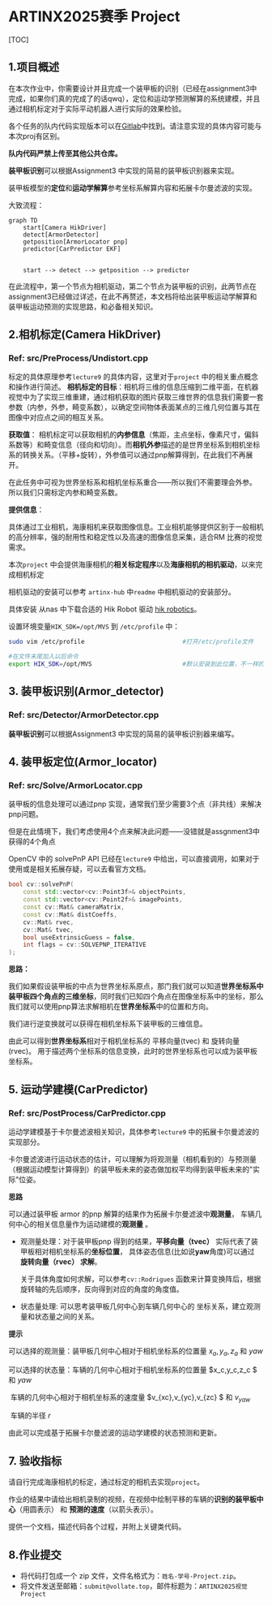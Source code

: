 # ARTINX2025赛季 Project 

[TOC]

## 1.项目概述

在本次作业中，你需要设计并且完成一个装甲板的识别（已经在assignment3中完成，如果你们真的完成了的话qwq），定位和运动学预测解算的系统建模，并且通过相机标定对于实际平动机器人进行实际的效果检验。

各个任务的队内代码实现版本可以在[Gitlab](https://mirrors.sustech.edu.cn/git/ARTINX/artinx-hub)中找到。请注意实现的具体内容可能与本次proj有区别。

**队内代码严禁上传至其他公共仓库。**

**装甲板识别**可以根据Assignment3 中实现的简易的装甲板识别器来实现。 

装甲板模型的**定位**和**运动学解算**参考坐标系解算内容和拓展卡尔曼滤波的实现。

大致流程：

```mermaid
graph TD
    start[Camera HikDriver]
    detect[ArmorDetector]
    getposition[ArmorLocator pnp]
    predictor[CarPredictor EKF]
   

    start --> detect --> getposition --> predictor 

```

在此流程中，第一个节点为相机驱动，第二个节点为装甲板的识别，此两节点在assignment3已经做过详述，在此不再赘述，本文档将给出装甲板运动学解算和装甲板运动预测的实现思路，和必备相关知识。

## 2.相机标定(Camera HikDriver)

### Ref: src/PreProcess/Undistort.cpp



标定的具体原理参考`lecture9` 的具体内容，这里对于`project` 中的相关重点概念和操作进行简述。
**相机标定的目标**：相机将三维的信息压缩到二维平面，在机器视觉中为了实现三维重建，通过相机获取的图片获取三维世界的信息我们需要一套参数（内参，外参，畸变系数），以确定空间物体表面某点的三维几何位置与其在图像中对应点之间的相互关系。

**获取值**： 相机标定可以获取相机的**内参信息**（焦距，主点坐标，像素尺寸，偏斜系数等）和畸变信息（径向和切向）。而**相机外参**描述的是世界坐标系到相机坐标系的转换关系。（平移+旋转），外参值可以通过pnp解算得到，在此我们不再展开。

在此任务中可视为世界坐标系和相机坐标系重合——所以我们不需要理会外参。
所以我们只需标定内参和畸变系数。

**提供信息**：

具体通过工业相机，海康相机来获取图像信息。工业相机能够提供区别于一般相机的高分辨率，强的耐用性和稳定性以及高速的图像信息采集，适合RM 比赛的视觉需求。

本次`project` 中会提供海康相机的**相关标定程序**以及**海康相机的相机驱动**，以来完成相机标定

相机驱动的安装可以参考 `artinx-hub` 中`readme` 中相机驱动的安装部分。

具体安装 从nas 中下载合适的 Hik Robot 驱动 [hik robotics](https://www.hikrobotics.com/cn/machinevision/service/download?module=0)。 

设置环境变量`HIK_SDK=/opt/MVS` 到 `/etc/profile` 中：

```bash
sudo vim /etc/profile                           #打开/etc/profile文件

#在文件末尾加入以后命令
export HIK_SDK=/opt/MVS                         #默认安装到此位置，不一样的自己改
```

## 3. 装甲板识别(Armor_detector)

### Ref: src/Detector/ArmorDetector.cpp

**装甲板识别**可以根据Assignment3 中实现的简易的装甲板识别器来编写。

## 4. 装甲板定位(Armor_locator)

### Ref: src/Solve/ArmorLocator.cpp

装甲板的信息处理可以通过pnp 实现，通常我们至少需要3个点（非共线）来解决pnp问题。

但是在此情境下，我们考虑使用4个点来解决此问题——没错就是assgnment3中获得的4个角点

OpenCV 中的 solvePnP API 已经在`lecture9` 中给出，可以直接调用，如果对于使用或是相关拓展存疑，可以去看官方文档。

```cpp
bool cv::solvePnP(
    const std::vector<cv::Point3f>& objectPoints,
    const std::vector<cv::Point2f>& imagePoints,
    const cv::Mat& cameraMatrix,
    const cv::Mat& distCoeffs,
    cv::Mat& rvec,
    cv::Mat& tvec,
    bool useExtrinsicGuess = false,
    int flags = cv::SOLVEPNP_ITERATIVE
);
```

**思路：**

我们如果假设装甲板的中点为世界坐标系原点，那门我们就可以知道**世界坐标系中装甲板四个角点的三维坐标**，同时我们已知四个角点在图像坐标系中的坐标，那么我们就可以使用pnp算法求解相机在**世界坐标系**中的位置和方向。

我们进行逆变换就可以获得在相机坐标系下装甲板的三维信息。

由此可以得到**世界坐标系**相对于相机坐标系的 平移向量(tvec) 和 旋转向量(rvec)。 用于描述两个坐标系的信息变换，此时的世界坐标系也可以成为装甲板坐标系。

## 5. 运动学建模(CarPredictor)

### Ref: src/PostProcess/CarPredictor.cpp

运动学建模基于卡尔曼滤波相关知识，具体参考`lecture9` 中的拓展卡尔曼滤波的实现部分。

卡尔曼滤波进行运动状态的估计，可以理解为将观测量（相机看到的）与预测量（根据运动模型计算得到）的装甲板未来的姿态做加权平均得到装甲板未来的"实际"位姿。

**思路**

可以通过装甲板 armor 的pnp 解算的结果作为拓展卡尔曼滤波中**观测量**， 车辆几何中心的相关信息量作为运动建模的**观测量** 。

- 观测量处理：对于装甲板pnp 得到的结果，**平移向量（tvec）** 实际代表了装甲板相对相机坐标系的**坐标位置**， 具体姿态信息(比如说**yaw**角度)可以通过 **旋转向量（rvec） 求解**。

  关于具体角度如何求解，可以参考`cv::Rodrigues` 函数来计算变换阵后，根据旋转轴的先后顺序，反向得到对应的角度的角度值。

- 状态量处理: 可以思考装甲板几何中心到车辆几何中心的 坐标关系，建立观测量和状态量之间的关系。

**提示**

可以选择的观测量：装甲板几何中心相对于相机坐标系的位置量 $x_a,y_a,z_a$ 和 $yaw$

可以选择的状态量：车辆的几何中心相对于相机坐标系的位置量 $x_c,y_c,z_c $ 和 $yaw$ 

​                                   车辆的几何中心相对于相机坐标系的速度量 $v_{xc},v_{yc},v_{zc} $ 和 $v_{yaw}$

​                                   车辆的半径 $r$

由此可以完成基于拓展卡尔曼滤波的运动学建模的状态预测和更新。

## 7. 验收指标

请自行完成海康相机的标定，通过标定的相机去实现`project`。

作业的结果中请给出相机录制的视频，在视频中绘制平移的车辆的**识别的装甲板中心**（用圆表示） 和 **预测的速度**（以箭头表示）。

提供一个文档，描述代码各个过程，并附上关键类代码。



## 8.作业提交

- 将代码打包成一个 zip 文件，文件名格式为：`姓名-学号-Project.zip`。
- 将文件发送至邮箱：`submit@vollate.top`，邮件标题为：`ARTINX2025视觉Project`